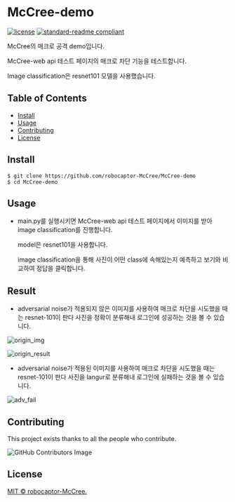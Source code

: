 # McCree-demo

[![license](https://img.shields.io/github/license/robocaptor-McCree/McCree-demo.svg)](LICENSE)
[![standard-readme compliant](https://img.shields.io/badge/readme%20style-standard-brightgreen.svg?style=flat-square)](https://github.com/RichardLitt/standard-readme)

McCree의 매크로 공격 demo입니다.

McCree-web api 테스트 페이지의 매크로 차단 기능을 테스트합니다. 

Image classification은 resnet101 모델을 사용했습니다.

## Table of Contents

- [Install](#install)
- [Usage](#usage)
- [Contributing](#contributing)
- [License](#license)

## Install

```
$ git clone https://github.com/robocaptor-McCree/McCree-demo
$ cd McCree-demo
```
## Usage

* main.py를 실행시키면 McCree-web api 테스트 페이지에서 이미지를 받아 image classification를 진행합니다.

  model은 resnet101을 사용합니다.

  image classification을 통해 사진이 어떤 class에 속해있는지 예측하고 보기와 비교하여 정답을 클릭합니다.

## Result

  * adversarial noise가 적용되지 않은 이미지를 사용하여 매크로 차단을 시도했을 때는 resnet-101이 판다 사진을 정확이 분류해내 로그인에 성공하는 것을 볼 수 있습니다. 

![origin_img](https://user-images.githubusercontent.com/51123268/132464437-6555d823-ace3-4b8e-b154-387564b30490.PNG)

![origin_result](https://user-images.githubusercontent.com/51123268/132464457-d0164ba0-4638-4e07-85a4-b3b3a945cb34.PNG)


  * adversarial noise가 적용된 이미지를 사용하여 매크로 차단을 시도했을 때는 resnet-101이 판다 사진을 langur로 분류해내 로그인에 실패하는 것을 볼 수 있습니다. 

![adv_fail](https://user-images.githubusercontent.com/51123268/132464462-111b06fd-1b57-4db7-a43a-d545abb71796.PNG)

## Contributing

This project exists thanks to all the people who contribute. 

![GitHub Contributors Image](https://contrib.rocks/image?repo=robocaptor-McCree/McCree-demo)


## License

[MIT © robocaptor-McCree.](../LICENSE)
